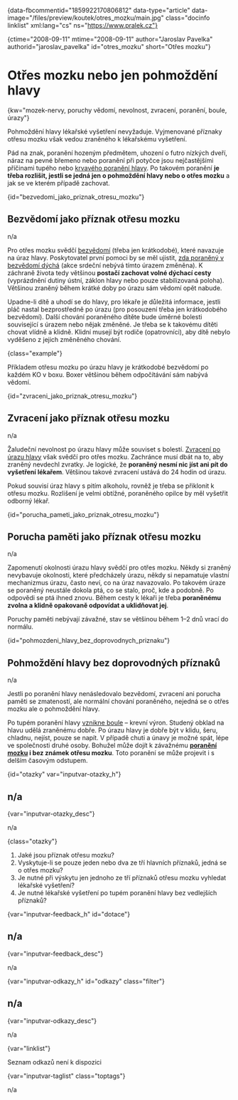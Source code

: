 
{data-fbcommentid="1859922170806812" data-type="article" data-image="/files/preview/koutek/otres_mozku/main.jpg" class="docinfo linklist" xml:lang="cs" ns="https://www.pralek.cz"}

{ctime="2008-09-11" mtime="2008-09-11" author="Jaroslav Pavelka" authorid="jaroslav\_pavelka" id="otres\_mozku" short="Otřes mozku"}

# Otřes mozku nebo jen pohmoždění hlavy

<!-- generated attribute kw by user_udpatekw.sh on 2020-04-26, do not edit -->

{kw="mozek-nervy, poruchy vědomí, nevolnost, zvracení, poranění, boule, úrazy"}

Pohmoždění hlavy lékařské vyšetření nevyžaduje. Vyjmenované příznaky otřesu mozku však vedou zraněného k lékařskému vyšetření.

Pád na znak, poranění hozeným předmětem, uhození o futro nízkých dveří, náraz na pevné břemeno nebo poranění při potyčce jsou nejčastějšími příčinami tupého nebo [krvavého poranění hlavy][1]. Po takovém poranění **je třeba rozlišit, jestli se jedná jen o pohmoždění hlavy nebo o otřes mozku** a jak se ve kterém případě zachovat.

{id="bezvedomi\_jako\_priznak\_otresu\_mozku"}

## Bezvědomí jako příznak otřesu mozku

n/a

Pro otřes mozku svědčí [bezvědomí][2] (třeba jen krátkodobé), které navazuje na úraz hlavy. Poskytovatel první pomoci by se měl ujistit, [zda poraněný v bezvědomí dýchá][3] (akce srdeční nebývá tímto úrazem změněna). K záchraně života tedy většinou **postačí zachovat volné dýchací cesty** (vyprázdnění dutiny ústní, záklon hlavy nebo pouze stabilizovaná poloha). Většinou zraněný během krátké doby po úrazu sám vědomí opět nabude.

Upadne-li dítě a uhodí se do hlavy, pro lékaře je důležitá informace, jestli pláč nastal bezprostředně po úrazu (pro posouzení třeba jen krátkodobého bezvědomí). Další chování poraněného dítěte bude úměrné bolesti související s úrazem nebo nějak změněné. Je třeba se k takovému dítěti chovat vlídně a klidně. Klidní musejí být rodiče (opatrovníci), aby dítě nebylo vyděšeno z jejich změněného chování.

{class="example"}

Příkladem otřesu mozku po úrazu hlavy je krátkodobé bezvědomí po každém KO v boxu. Boxer většinou během odpočítávání sám nabývá vědomí.

{id="zvraceni\_jako\_priznak\_otresu\_mozku"}

## Zvracení jako příznak otřesu mozku

n/a

Žaludeční nevolnost po úrazu hlavy může souviset s bolestí. [Zvracení po úrazu hlavy][4] však svědčí pro otřes mozku. Zachránce musí dbát na to, aby zraněný nevdechl zvratky. Je logické, že **poraněný nesmí nic jíst ani pít do vyšetření lékařem**. Většinou takové zvracení ustává do 24 hodin od úrazu.

Pokud souvisí úraz hlavy s pitím alkoholu, rovněž je třeba se přiklonit k otřesu mozku. Rozlišení je velmi obtížné, poraněného opilce by měl vyšetřit odborný lékař.

{id="porucha\_pameti\_jako\_priznak\_otresu_mozku"}

## Porucha paměti jako příznak otřesu mozku

n/a

Zapomenutí okolnosti úrazu hlavy svědčí pro otřes mozku. Někdy si zraněný nevybavuje okolnosti, které předcházely úrazu, někdy si nepamatuje vlastní mechanizmus úrazu, často neví, co na úraz navazovalo. Po takovém úraze se poraněný neustále dokola ptá, co se stalo, proč, kde a podobně. Po odpovědi se ptá ihned znovu. Během cesty k lékaři je třeba **poraněnému zvolna a klidně opakovaně odpovídat a uklidňovat jej**.

Poruchy paměti nebývají závažné, stav se většinou během 1–2 dnů vrací do normálu.

{id="pohmozdeni\_hlavy\_bez\_doprovodnych\_priznaku"}

## Pohmoždění hlavy bez doprovodných příznaků

n/a

Jestli po poranění hlavy nenásledovalo bezvědomí, zvracení ani porucha paměti se zmateností, ale normální chování poraněného, nejedná se o otřes mozku ale o pohmoždění hlavy.

Po tupém poranění hlavy [vznikne boule][5] – krevní výron. Studený obklad na hlavu udělá zraněnému dobře. Po úrazu hlavy je dobře být v klidu, šeru, chladnu, nejíst, pouze se napít. V případě chuti a únavy je možné spát, lépe ve společnosti druhé osoby. Bohužel může dojít k závažnému **[poranění mozku][6] i bez známek otřesu mozku**. Toto poranění se může projevit i s delším časovým odstupem.

{id="otazky" var="inputvar-otazky_h"}

## n/a

{var="inputvar-otazky_desc"}

n/a

{class="otazky"}

  1. Jaké jsou příznak otřesu mozku?
  2. Vyskytuje-li se pouze jeden nebo dva ze tří hlavních příznaků, jedná se o otřes mozku?
  3. Je nutné při výskytu jen jednoho ze tří příznaků otřesu mozku vyhledat lékařské vyšetření?
  4. Je nutné lékařské vyšetření po tupém poranění hlavy bez vedlejších příznaků?

{var="inputvar-feedback_h" id="dotace"}

## n/a

{var="inputvar-feedback_desc"}

n/a

{var="inputvar-odkazy_h" id="odkazy" class="filter"}

## n/a

{var="inputvar-odkazy_desc"}

n/a

{var="linklist"}

Seznam odkazů není k dispozici

{var="inputvar-taglist" class="toptags"}

n/a

 [1]: drobna_krvava_poraneni
 [2]: mdloba_neboli_kolaps
 [3]: resuscitace-ozivovani
 [4]: funkcni_poruchy_traveni
 [5]: boule_nasledkem_urazu
 [6]: subduralni_hematom

